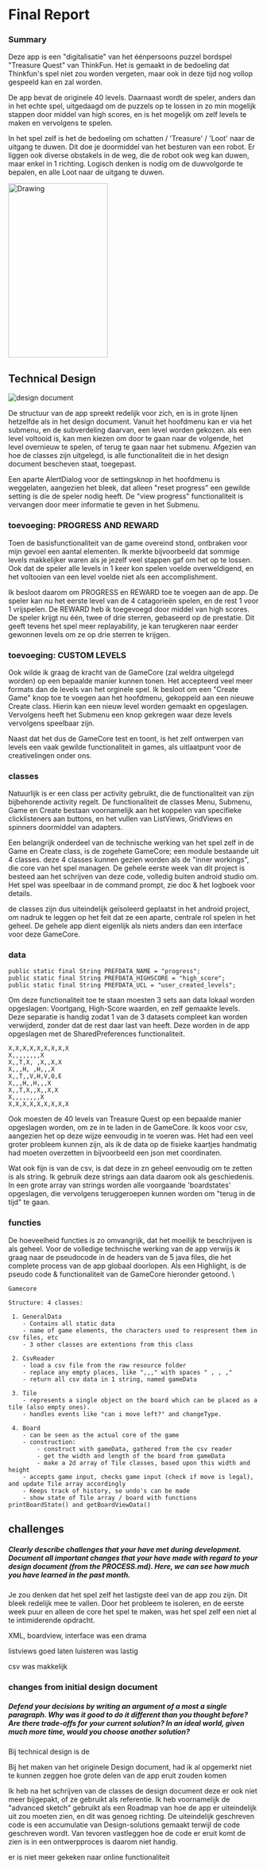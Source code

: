 # Final Report

### Summary

Deze app is een "digitalisatie" van het éénpersoons puzzel bordspel "Treasure Quest" van ThinkFun. Het is gemaakt in de bedoeling dat Thinkfun's spel niet zou worden vergeten, maar ook in deze tijd nog vollop gespeeld kan en zal worden.

De app bevat de originele 40 levels. Daarnaast wordt de speler, anders dan in het echte spel, uitgedaagd om de puzzels op te lossen in zo min mogelijk stappen door middel van high scores, en is het mogelijk om zelf levels te maken en vervolgens te spelen.

In het spel zelf is het de bedoeling om schatten / 'Treasure' / 'Loot' naar de uitgang te duwen. Dit doe je doormiddel van het besturen van een robot. Er liggen ook diverse obstakels in de weg, die de robot ook weg kan duwen, maar enkel in 1 richting. Logisch denken is nodig om de duwvolgorde te bepalen, en alle Loot naar de uitgang te duwen.

<img src="doc/documentation/phase%20final%20screenshots/Game.png" alt="Drawing" width="200" height="350"/>

## Technical Design

![design document](https://raw.githubusercontent.com/josfeenstra/Space-Looter/master/doc/documentation/design%20document.png)

De structuur van de app spreekt redelijk voor zich, en is in grote lijnen hetzelfde als in het design document. Vanuit het hoofdmenu kan er via het submenu, en de subverdeling daarvan, een level worden gekozen. als een level voltooid is, kan men kiezen om door te gaan naar de volgende, het level overnieuw te spelen, of terug te gaan naar het submenu. Afgezien van hoe de classes zijn uitgelegd, is alle functionaliteit die in het design document bescheven staat, toegepast. 

Een aparte AlertDialog voor de settingsknop in het hoofdmenu is weggelaten, aangezien het bleek, dat alleen "reset progress" een gewilde setting is die de speler nodig heeft. De "view progress" functionaliteit is vervangen door meer informatie te geven in het Submenu. 

### toevoeging: PROGRESS AND REWARD 

Toen de basisfunctionaliteit van de game overeind stond, ontbraken voor mijn gevoel een aantal elementen. Ik merkte bijvoorbeeld dat sommige levels makkelijker waren als je jezelf veel stappen gaf om het op te lossen. Ook dat de speler alle levels in 1 keer kon spelen voelde overweldigend, en het voltooien van een level voelde niet als een accomplishment. 

Ik besloot daarom om PROGRESS en REWARD toe te voegen aan de app. De speler kan nu het eerste level van de 4 catagorieën spelen, en de rest 1 voor 1 vrijspelen. De REWARD heb ik toegevoegd door middel van high scores. De speler krijgt nu één, twee of drie sterren, gebaseerd op de prestatie. Dit geeft tevens het spel meer replayability, je kan terugkeren naar eerder gewonnen levels om ze op drie sterren te krijgen.  

### toevoeging: CUSTOM LEVELS 

Ook wilde ik graag de kracht van de GameCore (zal weldra uitgelegd worden) op een bepaalde manier kunnen tonen. Het accepteerd veel meer formats dan de levels van het orginele spel. Ik besloot om een "Create Game" knop toe te voegen aan het hoofdmenu, gekoppeld aan een nieuwe Create class. Hierin kan een nieuw level worden gemaakt en opgeslagen. Vervolgens heeft het Submenu een knop gekregen waar deze levels vervolgens speelbaar zijn. 

Naast dat het dus de GameCore test en toont, is het zelf ontwerpen van levels een vaak gewilde functionaliteit in games, als uitlaatpunt voor de creativelingen onder ons. 

### classes 

Natuurlijk is er een class per activity gebruikt, die de functionaliteit van zijn bijbehorende activity regelt. De functionaliteit de classes Menu, Submenu, Game en Create bestaan voornamelijk aan het koppelen van specifieke clicklisteners aan buttons, en het vullen van ListViews, GridViews en spinners doormiddel van adapters.

Een belangrijk onderdeel van de technische werking van het spel zelf in de Game en Create class, is de zogehete GameCore; een module bestaande uit 4 classes. deze 4 classes kunnen gezien worden als de "inner workings", die core van het spel managen. De gehele eerste week van dit project is besteed aan het schrijven van deze code, volledig buiten android studio om. Het spel was speelbaar in de command prompt, zie doc & het logboek voor details.    

de classes zijn dus uiteindelijk geïsoleerd geplaatst in het android project, om nadruk te leggen op het feit dat ze een aparte, centrale rol spelen in het geheel. De gehele app dient eigenlijk als niets anders dan een interface voor deze GameCore. 

### data 

    public static final String PREFDATA_NAME = "progress";
    public static final String PREFDATA_HIGHSCORE = "high_score";
    public static final String PREFDATA_UCL = "user_created_levels";

Om deze functionaliteit toe te staan moesten 3 sets aan data lokaal worden opgeslagen: Voortgang, High-Score waarden, en zelf gemaakte levels. Deze separatie is handig zodat 1 van de 3 datasets compleet kan worden verwijderd, zonder dat de rest daar last van heeft. Deze worden in de app opgeslagen met de SharedPreferences functionaliteit. 

    X,X,X,X,X,X,X,X,X
    X,,,,,,,,X
    X,,T,X, ,X,,X,X
    X,,,H, ,H,,,X
    X,,T,,V,H,V,O,E
    X,,,H,,H,,,X
    X,,T,X,,X,,X,X
    X,,,,,,,,X
    X,X,X,X,X,X,X,X,X
    
Ook moesten de 40 levels van Treasure Quest op een bepaalde manier opgeslagen worden, om ze in te laden in de GameCore. Ik koos voor csv, aangezien het op deze wijze eenvoudig in te voeren was. Het had een veel groter probleem kunnen zijn, als ik de data op de fisieke kaartjes handmatig had moeten overzetten in bijvoorbeeld een json met coordinaten. 

Wat ook fijn is van de csv, is dat deze in zn geheel eenvoudig om te zetten is als string. Ik gebruik deze strings aan data daarom ook als geschiedenis. In een grote array van strings worden alle voorgaande 'boardstates' opgeslagen, die vervolgens teruggeroepen kunnen worden om "terug in de tijd" te gaan.  

### functies 

De hoeveelheid functies is zo omvangrijk, dat het moeilijk te beschrijven is als geheel. Voor de volledige technische werking van de app verwijs ik graag naar de pseudocode in de headers van de 5 java files, die het complete process van de app globaal doorlopen. Als een Highlight, is de pseudo code & functionaliteit van de GameCore hieronder getoond. \

    Gamecore 

    Structure: 4 classes:

     1. GeneralData
        - Contains all static data
        - name of game elements, the characters used to respresent them in csv files, etc
        - 3 other classes are extentions from this class

     2. CsvReader
        - load a csv file from the raw resource folder
        - replace any empty places, like ",,," with spaces " , , ,"
        - return all csv data in 1 string, named gameData

     3. Tile
        - represents a single object on the board which can be placed as a tile (also empty ones).
        - handles events like "can i move left?" and changeType.

     4. Board
        - can be seen as the actual core of the game
        - construction:
            - construct with gameData, gathered from the csv reader
            - get the width and length of the board from gameData
            - make a 2d array of Tile classes, based upon this width and height
        - accepts game input, checks game input (check if move is legal), and update Tile array accordingly
        - Keeps track of history, so undo's can be made
        - show state of Tile array / board with functions printBoardState() and getBoardViewData()

## challenges
##### Clearly describe challenges that your have met during development. Document all important changes that your have made with regard to your design document (from the PROCESS.md). Here, we can see how much you have learned in the past month.

Je zou denken dat het spel zelf het lastigste deel van de app zou zijn. Dit bleek redelijk mee te vallen. Door het probleem te isoleren, en de eerste week puur en alleen de core het spel te maken, was het spel zelf een niet al te intimiderende opdracht. 



XML, boardview, interface was een drama

listviews goed laten luisteren was lastig

csv was makkelijk



### changes from initial design document
##### Defend your decisions by writing an argument of a most a single paragraph. Why was it good to do it different than you thought before? Are there trade-offs for your current solution? In an ideal world, given much more time, would you choose another solution?

Bij technical design is de 

Bij het maken van het originele Design document, had ik al opgemerkt niet te kunnen zeggen hoe grote delen van de app eruit zouden komen

Ik heb na het schrijven van de classes de design document deze er ook niet meer bijgepakt, of ze gebruikt als referentie. Ik heb voornamelijk de "advanced sketch" gebruikt als een Roadmap van hoe de app er uiteindelijk uit zou moeten zien, en dit was genoeg richting. De uiteindelijk geschreven code is een accumulatie van Design-solutions gemaakt terwijl de code geschreven wordt. Van tevoren vastleggen hoe de code er eruit komt de zien is in een ontwerpproces is daarom niet handig.

er is niet meer gekeken naar online functionaliteit


